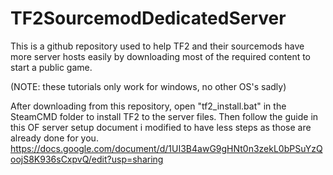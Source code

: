 # TF2SourcemodDedicatedServer
This is a github repository used to help TF2 and their sourcemods have more server hosts easily by downloading most of the required content to start a public game.

(NOTE: these tutorials only work for windows, no other OS's sadly)

After downloading from this repository, open "tf2_install.bat" in the SteamCMD folder to install TF2 to the server files.
Then follow the guide in this OF server setup document i modified to have less steps as those are already done for you. https://docs.google.com/document/d/1UI3B4awG9gHNt0n3zekL0bPSuYzQoojS8K936sCxpvQ/edit?usp=sharing
